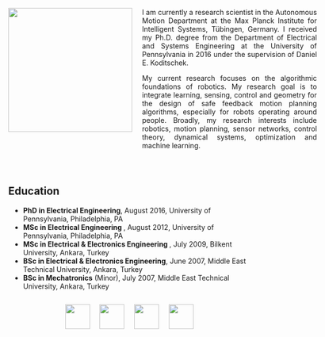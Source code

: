 <div>
<div style="width:250px;float:left;" align="center">
<img src="{{ site.url }}/assets/omurarslan.jpg" style="width:250px">
<br>
 <a href="mailto:omur.arslan@tuebingen.mpg.de" style="text-decoration:none;"> <i class="fas fa-envelope" style="font-size:1.5em;color:black;"></i> </a>&nbsp;
 <a href="https://www.researchgate.net/profile/Omur_Arslan" target="_blank" style="text-decoration:none;"><i class="ai ai-researchgate-square big-icon" style="font-size:1.5em;color:black;"></i></a>&nbsp;
 <a href="https://orcid.org/0000-0003-0436-6424" target="_blank" style="text-decoration:none;"><i class="ai ai-orcid big-icon" style="font-size:1.5em;color:black;"></i></a>&nbsp;
 <a href="https://scholar.google.de/citations?user=6W1pEn0AAAAJ&hl=en" target="_blank" style="text-decoration:none;"><i class="ai ai-google-scholar-square big-icon" style="font-size:1.5em;color:black;"></i></a>&nbsp;
 <a href="https://github.com/omurarslan" target="_blank" style="text-decoration:none;"><i class="fab fa-github" style="font-size:1.5em;color:black;"></i></a>&nbsp;
 <a href="https://www.linkedin.com/in/omurarslan" target="_blank" style="text-decoration:none;"><i class="fab fa-linkedin" style="font-size:1.5em;color:black;"></i></a> &nbsp;
 <i class="ai ai-cv-square big-icon" style="font-size:1.5em;color:black;"></i>&nbsp;
</div> 
 
<div style="width:70%;padding-left:270px;">
<p style="text-align:justify;"> I am currently a research scientist in the Autonomous Motion Department at the Max Planck Institute for Intelligent Systems, Tübingen, Germany. I received my Ph.D. degree from the Department of Electrical and Systems Engineering at the University of Pennsylvania in 2016 under the supervision of Daniel E. Koditschek.
</p>
<p style="text-align:justify;"> My current research focuses on the algorithmic foundations of robotics. My research goal is to integrate learning, sensing, control and geometry for the design of safe feedback motion planning algorithms, especially for robots operating around people. Broadly, my research interests include robotics, motion planning, sensor networks, control theory, dynamical systems, optimization and machine learning.
 </p>
</div>  
</div>

<div style="clear:both;padding-top:2em;">
<h2> Education </h2>
 <ul style="padding-left:30px;">
  <li><strong>PhD in Electrical Engineering</strong>, August 2016, University of Pennsylvania, Philadelphia, PA</li>
  <li><strong>MSc in Electrical Engineering </strong>, August 2012, University of Pennsylvania, Philadelphia, PA</li>
  <li><strong>MSc in Electrical & Electronics Engineering </strong>, July 2009, Bilkent University, Ankara, Turkey</li>
  <li><strong>BSc in Electrical & Electronics Engineering</strong>, June 2007, Middle East Technical University, Ankara, Turkey</li>
  <li><strong>BSc in Mechatronics</strong> (Minor), July 2007, Middle East Technical University, Ankara, Turkey</li>
</ul>
 </div>

<div align="center" style="padding-top:1em;padding-bottom:0em;margin-bottom:-0.5em;">
 <img src="{{ site.url }}/assets/metu-logo.png" style="height:50px"> &nbsp; &nbsp;
 <img src="{{ site.url }}/assets/bilkent-logo.png" style="height:50px"> &nbsp; &nbsp;
 <img src="{{ site.url }}/assets/upenn-logo.png" style="height:50px"> &nbsp; &nbsp;
 <img src="{{ site.url }}/assets/mpi-logo.png" style="height:50px"> &nbsp; &nbsp;
 </div>

